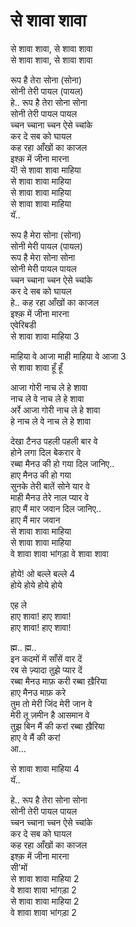 # से शावा शावा

से शावा शावा, से शावा शावा  
से शावा शावा, से शावा शावा  

रूप है तेरा सोना (सोना)  
सोनी तेरी पायल (पायल)  
हे.. रूप है तेरा सोना सोना  
सोनी तेरी पायल पायल  
च्चन च्चाना च्चन ऐसे च्चांके  
कर दे सब को घायल  
कह रहा आँखों का काजल  
इश्क़ में जीना मारना  
यॅ! से शावा शावा माहिया  
से शावा शावा माहिया  
से शावा शावा माहिया  
से शावा शावा माहिया  
यॅ..  

रूप है मेरा सोना (सोना)  
सोनी मेरी पायल (पायल)  
रूप है मेरा सोना सोना  
सोनी मेरी पायल पायल  
च्चन च्चाना च्चन ऐसे च्चांके  
कर दे सब को घायल  
हे.. कह रहा आँखों का काजल  
इश्क़ में जीना मारना  
एवेरिबडी  
से शावा शावा माहिया 3  

माहिया वे आजा माही माहिया वे आजा 3  
से शावा शावा हूँ हूँ  

आजा गोरी नाच ले हे शावा  
नाच ले वे नाच ले हे शावा  
अर्रे आजा गोरी नाच ले हे शावा  
हे नाच ले वे नाच ले हे शावा  

देखा टैनउ पहली पहली बार वे  
होने लगा दिल बेकरार वे  
रब्बा मैनउ की हो गया दिल जानिए..  
हाए मैनउ की हो गया  
सुनके तेरी बातें सोने यार वे  
माही मैनउ तेरे नाल प्यार वे  
हाए मैं मार जवान दिल जानिए..  
हाए मैं मार जवान  
से शावा शावा माहिया  
से शावा शावा माहिया  
वे शावा शावा भांगड़ा वे शावा शावा  

होये! ओ बल्ले बल्ले 4  
होये होये होये होये  

एह ले  
हाए शावा! हाए शावा!  
हाए शावा! हाए शावा!  

ह्म.. ह्म..  
इन कदमों में साँसें वार दें  
रब से ज़्यादा तुझे प्यार दें  
रब्बा मैनउ माफ़ करी रब्बा ख़ैरिया  
हाए मैनउ माफ़ करे  
तुम तो मेरी जिंद मेरी जान वे  
मेरी तू ज़मीन है आसमान वे  
तुझ बिन मैं की करां रब्बा ख़ैरिया  
हाए वे मैं की करां  
आ...  

से शावा शावा माहिया 4  
यॅ..  

हे.. रूप है तेरा सोना सोना  
सोनी तेरी पायल पायल  
च्चन च्चाना च्चन ऐसे च्चांके  
कर दे सब को घायल  
कह रहा आँखों का काजल  
इश्क़ में जीना मारना  
सी'मों  
से शावा शावा माहिया 2  
वे शावा शावा भांगड़ा 2  
से शावा शावा माहिया 2  
वे शावा शावा भांगड़ा 2  
